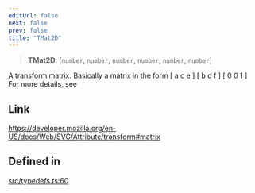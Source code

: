 ```yaml
---
editUrl: false
next: false
prev: false
title: "TMat2D"
---
```


> **TMat2D**: [`number`, `number`, `number`, `number`, `number`, `number`]

A transform matrix.
Basically a matrix in the form
[ a c e ]
[ b d f ]
[ 0 0 1 ]
For more details, see

## Link

https://developer.mozilla.org/en-US/docs/Web/SVG/Attribute/transform#matrix

## Defined in

[src/typedefs.ts:60](https://github.com/fabricjs/fabric.js/blob/8748628df7e9de00ba77413bfc3ad9e9fe9d4f30/src/typedefs.ts#L60)
